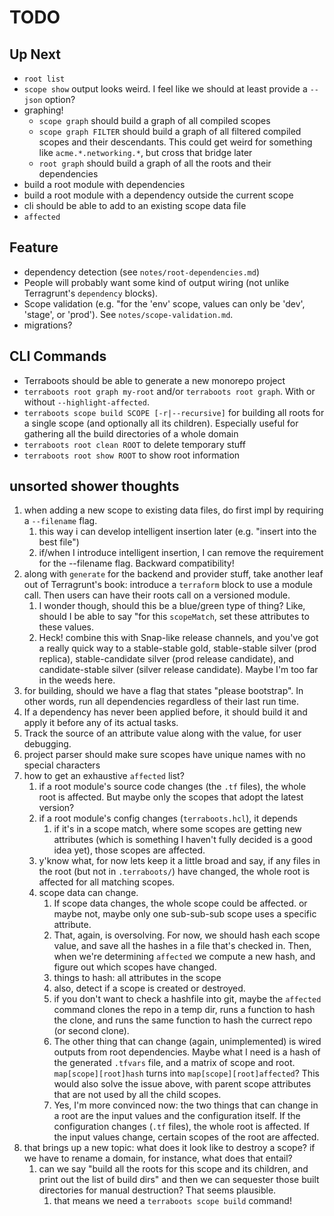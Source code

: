 # TODO

## Up Next

- `root list`
- `scope show` output looks weird. I feel like we should at least provide a
  `--json` option?
- graphing!
  - `scope graph` should build a graph of all compiled scopes
  - `scope graph FILTER` should build a graph of all filtered compiled scopes
    and their descendants. This could get weird for something like
    `acme.*.networking.*`, but cross that bridge later
  - `root graph` should build a graph of all the roots and their dependencies
- build a root module with dependencies
- build a root module with a dependency outside the current scope
- cli should be able to add to an existing scope data file
- `affected`

## Feature

- dependency detection (see `notes/root-dependencies.md`)
- People will probably want some kind of output wiring (not unlike Terragrunt's
  `dependency` blocks).
- Scope validation (e.g. "for the 'env' scope, values can only be 'dev',
  'stage', or 'prod'). See `notes/scope-validation.md`.
- migrations?

## CLI Commands

- Terraboots should be able to generate a new monorepo project
- `terraboots root graph my-root` and/or `terraboots root graph`. With or
  without `--highlight-affected`.
- `terraboots scope build SCOPE [-r|--recursive]` for building all roots for a
  single scope (and optionally all its children). Especially useful for
  gathering all the build directories of a whole domain
- `terraboots root clean ROOT` to delete temporary stuff
- `terraboots root show ROOT` to show root information

## unsorted shower thoughts

1. when adding a new scope to existing data files, do first impl by requiring a
   `--filename` flag.
   1. this way i can develop intelligent insertion later (e.g. "insert into the
      best file")
   2. if/when I introduce intelligent insertion, I can remove the requirement
      for the --filename flag. Backward compatibility!
2. along with `generate` for the backend and provider stuff, take another leaf
   out of Terragrunt's book: introduce a `terraform` block to use a module call.
   Then users can have their roots call on a versioned module.
   1. I wonder though, should this be a blue/green type of thing?
      Like, should I be able to say "for this `scopeMatch`, set these attributes
      to these values.
   2. Heck! combine this with Snap-like release channels, and you've got a
      really quick way to a stable-stable gold, stable-stable silver (prod
      replica), stable-candidate silver (prod release candidate), and
      candidate-stable silver (silver release candidate). Maybe I'm too far in
      the weeds here.
3. for building, should we have a flag that states "please bootstrap". In other
   words, run all dependencies regardless of their last run time.
4. If a dependency has never been applied before, it should build it and apply
   it before any of its actual tasks.
5. Track the source of an attribute value along with the value, for user
   debugging.
6. project parser should make sure scopes have unique names with no special
   characters
7. how to get an exhaustive `affected` list?
   1. if a root module's source code changes (the `.tf` files), the whole root
      is affected. But maybe only the scopes that adopt the latest version?
   2. if a root module's config changes (`terraboots.hcl`), it depends
      1. if it's in a scope match, where some scopes are getting new attributes
         (which is something I haven't fully decided is a good idea yet), those
         scopes are affected.
   3. y'know what, for now lets keep it a little broad and say, if any files in
      the root (but not in `.terraboots/`) have changed, the whole root is
      affected for all matching scopes.
   4. scope data can change.
      1. If scope data changes, the whole scope could be affected. or maybe
         not, maybe only one sub-sub-sub scope uses a specific attribute.
      2. That, again, is oversolving. For now, we should hash each scope value,
         and save all the hashes in a file that's checked in. Then, when we're
         determining `affected` we compute a new hash, and figure out which
         scopes have changed.
      3. things to hash: all attributes in the scope
      4. also, detect if a scope is created or destroyed.
      5. if you don't want to check a hashfile into git, maybe the `affected`
         command clones the repo in a temp dir, runs a function to hash the
         clone, and runs the same function to hash the currect repo (or second
         clone).
      6. The other thing that can change (again, unimplemented) is wired outputs
         from root dependencies. Maybe what I need is a hash of the generated
         `.tfvars` file, and a matrix of scope and root.
         `map[scope][root]hash` turns into `map[scope][root]affected`?
         This would also solve the issue above, with parent scope attributes
         that are not used by all the child scopes.
      7. Yes, I'm more convinced now: the two things that can change in a root
         are the input values and the configuration itself. If the configuration
         changes (`.tf` files), the whole root is affected. If the input values
         change, certain scopes of the root are affected.
8. that brings up a new topic: what does it look like to destroy a scope?
   if we have to rename a domain, for instance, what does that entail?
   1. can we say "build all the roots for this scope and its children, and
      print out the list of build dirs" and then we can sequester those built
      directories for manual destruction? That seems plausible.
      1. that means we need a `terraboots scope build` command!
